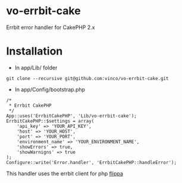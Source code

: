 # vo-errbit-cake
Errbit error handler for CakePHP 2.x

# Installation

* In app/Lib/ folder

```
git clone --recursive git@github.com:vinco/vo-errbit-cake.git
```

* In app/Config/bootstrap.php

```
/*
 * Errbit CakePHP
 */
App::uses('ErrbitCakePHP', 'Lib/vo-errbit-cake');
ErrbitCakePHP::$settings = array(
    'api_key' => 'YOUR_API_KEY',
    'host' => 'YOUR_HOST',
    'port' => 'YOUR_PORT',
    'environment_name' => 'YOUR_ENVIRONMENT_NAME',
    'showErrors' => true,
    'showWarnigns' => true
);
Configure::write('Error.handler', 'ErrbitCakePHP::handleError');
```

This handler uses the errbit client for php [flippa](https://github.com/flippa/errbit-php)

